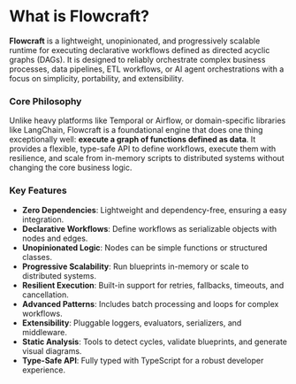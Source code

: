 # What is Flowcraft?

**Flowcraft** is a lightweight, unopinionated, and progressively scalable runtime for executing declarative workflows defined as directed acyclic graphs (DAGs). It is designed to reliably orchestrate complex business processes, data pipelines, ETL workflows, or AI agent orchestrations with a focus on simplicity, portability, and extensibility.

### Core Philosophy

Unlike heavy platforms like Temporal or Airflow, or domain-specific libraries like LangChain, Flowcraft is a foundational engine that does one thing exceptionally well: **execute a graph of functions defined as data**. It provides a flexible, type-safe API to define workflows, execute them with resilience, and scale from in-memory scripts to distributed systems without changing the core business logic.

### Key Features

-   **Zero Dependencies**: Lightweight and dependency-free, ensuring a easy integration.
-   **Declarative Workflows**: Define workflows as serializable objects with nodes and edges.
-   **Unopinionated Logic**: Nodes can be simple functions or structured classes.
-   **Progressive Scalability**: Run blueprints in-memory or scale to distributed systems.
-   **Resilient Execution**: Built-in support for retries, fallbacks, timeouts, and cancellation.
-   **Advanced Patterns**: Includes batch processing and loops for complex workflows.
-   **Extensibility**: Pluggable loggers, evaluators, serializers, and middleware.
-   **Static Analysis**: Tools to detect cycles, validate blueprints, and generate visual diagrams.
-   **Type-Safe API**: Fully typed with TypeScript for a robust developer experience.
